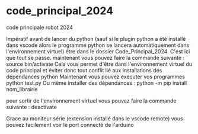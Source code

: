 # code_principal_2024
code principale robot 2024

Impératif avant de lancer du python (sauf si le plugin python a été installé dans vscode alors le programme python se lancera automatiquement dans l'environnement virtuel)
être dans le dossier Code_Principal_2024. C'est ici que tout se passe.
maintenant vous pouvez faire la commande suivante :
source bin/activate
Cela vous permet d'être dans l'environnement virtuel du code principal et éviter donc tout conflit lié aux installations des dépendances python
Maintenant vous pouvez executer vos programmes
python test.py
Ou même installer des dépendances :
python -m pip install nom_librairie

pour sortir de l'environnement virtuel vous pouvez faire la commande suivante :
deactivate


Grace au moniteur série (extension installé dans le vscode remote) vous pouvez facilement voir le port connecté de l'arduino